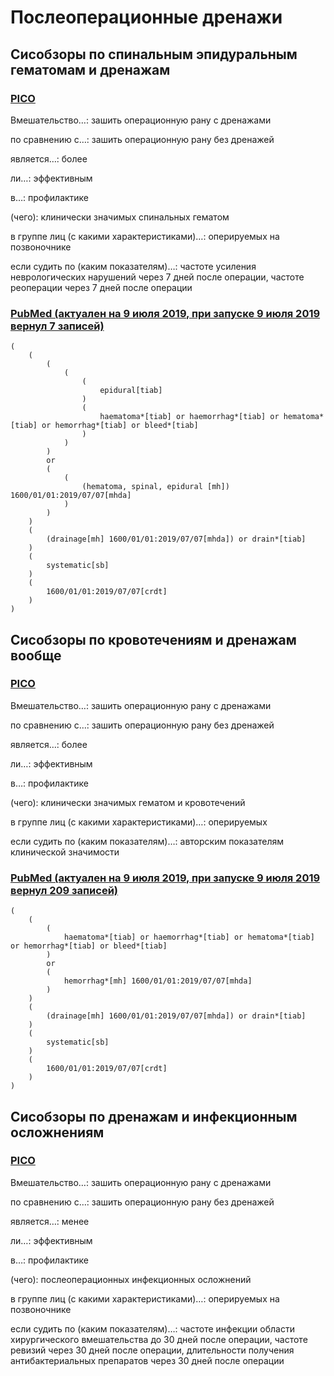 # Послеоперационные дренажи

## Сисобзоры по спинальным эпидуральным гематомам и дренажам

### [PICO](http://pussia.today/pico)

Вмешательство…: зашить операционную рану с дренажами

по сравнению с…: зашить операционную рану без дренажей

является…: более

ли…: эффективным

в…: профилактике

(чего): клинически значимых спинальных гематом

в группе лиц (с какими характеристиками)…: оперируемых на позвоночнике

если судить по (каким показателям)…: частоте усиления неврологических нарушений через 7 дней после операции, частоте реоперации через 7 дней после операции

### [PubMed (актуален на 9 июля 2019, при запуске 9 июля 2019 вернул 7 записей)](https://pubmed.gov/?term=(%20%20%20%20%20(%20%20%20%20%20%20%20%20%20(%20%20%20%20%20%20%20%20%20%20%20%20%20(%20%20%20%20%20%20%20%20%20%20%20%20%20%20%20%20%20(%20%20%20%20%20%20%20%20%20%20%20%20%20%20%20%20%20%20%20%20%20epidural[tiab]%20%20%20%20%20%20%20%20%20%20%20%20%20%20%20%20%20)%20%20%20%20%20%20%20%20%20%20%20%20%20%20%20%20%20(%20%20%20%20%20%20%20%20%20%20%20%20%20%20%20%20%20%20%20%20%20haematoma*[tiab]%20or%20haemorrhag*[tiab]%20or%20hematoma*[tiab]%20or%20hemorrhag*[tiab]%20or%20bleed*[tiab]%20%20%20%20%20%20%20%20%20%20%20%20%20%20%20%20%20)%20%20%20%20%20%20%20%20%20%20%20%20%20)%20%20%20%20%20%20%20%20%20)%20%20%20%20%20%20%20%20%20or%20%20%20%20%20%20%20%20%20(%20%20%20%20%20%20%20%20%20%20%20%20%20(%20%20%20%20%20%20%20%20%20%20%20%20%20%20%20%20%20(hematoma,%20spinal,%20epidural%20[mh])%201600/01/01:2019/07/07[mhda]%20%20%20%20%20%20%20%20%20%20%20%20%20)%20%20%20%20%20%20%20%20%20)%20%20%20%20%20)%20%20%20%20%20(%20%20%20%20%20%20%20%20%20(drainage[mh]%201600/01/01:2019/07/07[mhda])%20or%20drain*[tiab]%20%20%20%20%20)%20%20%20%20%20(%20%20%20%20%20%20%20%20%20systematic[sb]%20%20%20%20%20)%20%20%20%20%20(%20%20%20%20%20%20%20%20%201600/01/01:2019/07/07[crdt]%20%20%20%20%20)%20))

```
(
    (
        (
            (
                (
                    epidural[tiab]
                )
                (
                    haematoma*[tiab] or haemorrhag*[tiab] or hematoma*[tiab] or hemorrhag*[tiab] or bleed*[tiab]
                )
            )
        )
        or
        (
            (
                (hematoma, spinal, epidural [mh]) 1600/01/01:2019/07/07[mhda]
            )
        )
    )
    (
        (drainage[mh] 1600/01/01:2019/07/07[mhda]) or drain*[tiab]
    )
    (
        systematic[sb]
    )
    (
        1600/01/01:2019/07/07[crdt]
    )
)
```

## Сисобзоры по кровотечениям и дренажам вообще

### [PICO](http://pussia.today/pico)

Вмешательство…: зашить операционную рану с дренажами

по сравнению с…: зашить операционную рану без дренажей

является…: более

ли…: эффективным

в…: профилактике

(чего): клинически значимых гематом и кровотечений

в группе лиц (с какими характеристиками)…: оперируемых

если судить по (каким показателям)…: авторским показателям клинической значимости

### [PubMed (актуален на 9 июля 2019, при запуске 9 июля 2019 вернул 209 записей)](https://pubmed.gov/?term=(%20%20%20%20%20(%20%20%20%20%20%20%20%20%20(%20%20%20%20%20%20%20%20%20%20%20%20%20haematoma*[tiab]%20or%20haemorrhag*[tiab]%20or%20hematoma*[tiab]%20or%20hemorrhag*[tiab]%20or%20bleed*[tiab]%20%20%20%20%20%20%20%20%20)%20%20%20%20%20%20%20%20%20or%20%20%20%20%20%20%20%20%20(%20%20%20%20%20%20%20%20%20%20%20%20%20hemorrhag*[mh]%201600/01/01:2019/07/07[mhda]%20%20%20%20%20%20%20%20%20)%20%20%20%20%20)%20%20%20%20%20(%20%20%20%20%20%20%20%20%20(drainage[mh]%201600/01/01:2019/07/07[mhda])%20or%20drain*[tiab]%20%20%20%20%20)%20%20%20%20%20(%20%20%20%20%20%20%20%20%20systematic[sb]%20%20%20%20%20)%20%20%20%20%20(%20%20%20%20%20%20%20%20%201600/01/01:2019/07/07[crdt]%20%20%20%20%20)%20))

```
(
    (
        (
            haematoma*[tiab] or haemorrhag*[tiab] or hematoma*[tiab] or hemorrhag*[tiab] or bleed*[tiab]
        )
        or
        (
            hemorrhag*[mh] 1600/01/01:2019/07/07[mhda]
        )
    )
    (
        (drainage[mh] 1600/01/01:2019/07/07[mhda]) or drain*[tiab]
    )
    (
        systematic[sb]
    )
    (
        1600/01/01:2019/07/07[crdt]
    )
)
```

## Сисобзоры по дренажам и инфекционным осложнениям

### [PICO](http://pussia.today/pico)

Вмешательство…: зашить операционную рану с дренажами

по сравнению с…: зашить операционную рану без дренажей

является…: менее

ли…: эффективным

в…: профилактике

(чего): послеоперационных инфекционных осложнений

в группе лиц (с какими характеристиками)…: оперируемых на позвоночнике

если судить по (каким показателям)…: частоте инфекции области хирургического вмешательства до 30 дней после операции, частоте ревизий через 30 дней после операции, длительности получения антибактериальных препаратов через 30 дней после операции
